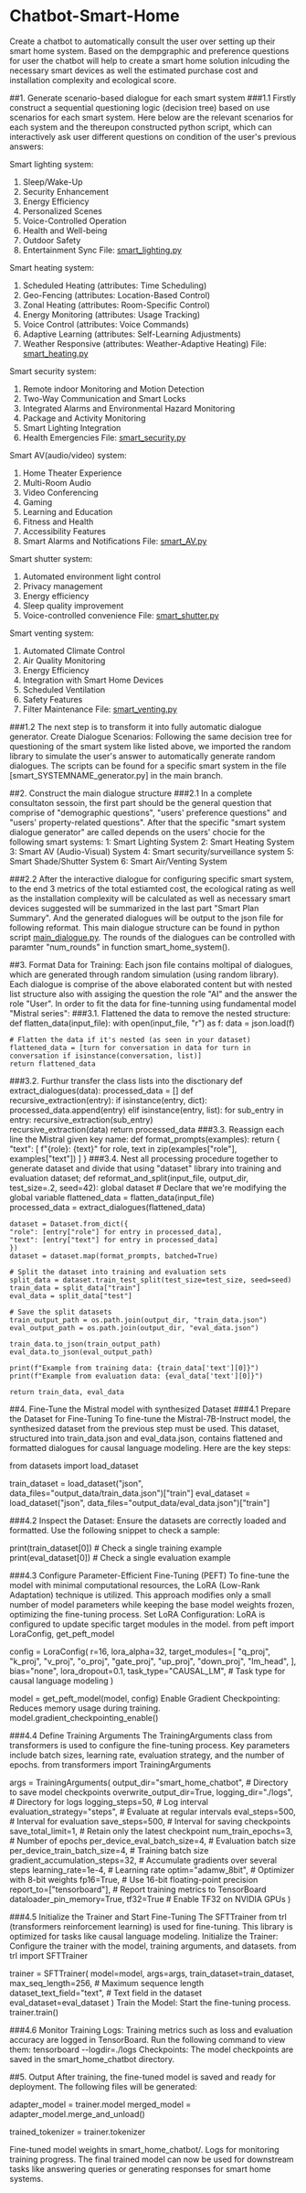 # Chatbot-Smart-Home
Create a chatbot to automatically consult the user over setting up their smart home system. Based on the dempgraphic and preference questions for user the chatbot will help to create a smart home solution inlcuding the necessary smart devices as well the estimated purchase cost and installation complexity and ecological score.

##1. Generate scenario-based dialogue for each smart system
###1.1 Firstly construct a sequential questioning logic (decision tree) based on use scenarios for each smart system.
Here below are the relevant scenarios for each system and the thereupon constructed python script, which can interactively ask user different questions on condition of the user's previous answers:

Smart lighting system:
1. Sleep/Wake-Up 
2. Security Enhancement
3. Energy Efficiency
4. Personalized Scenes
5. Voice-Controlled Operation
6. Health and Well-being
7. Outdoor Safety
8. Entertainment Sync
File: [smart_lighting.py](smart_lighting.py)

Smart heating system:
1. Scheduled Heating (attributes: Time Scheduling)
2. Geo-Fencing (attributes: Location-Based Control)
3. Zonal Heating (attributes: Room-Specific Control)
4. Energy Monitoring (attributes: Usage Tracking)
5. Voice Control (attributes: Voice Commands)
6. Adaptive Learning (attributes: Self-Learning Adjustments)
7. Weather Responsive (attributes: Weather-Adaptive Heating)
File: [smart_heating.py](smart_heating.py)

Smart security system:
1. Remote indoor Monitoring and Motion Detection
2. Two-Way Communication and Smart Locks
3. Integrated Alarms and Environmental Hazard Monitoring
4. Package and Activity Monitoring
5. Smart Lighting Integration
6. Health Emergencies
File: [smart_security.py](smart_security.py)

Smart AV(audio/video) system:
1. Home Theater Experience
2. Multi-Room Audio
3. Video Conferencing
4. Gaming
5. Learning and Education
6. Fitness and Health
7. Accessibility Features
8. Smart Alarms and Notifications
File: [smart_AV.py](smart_AV.py)

Smart shutter system:
1. Automated environment light control
2. Privacy management
3. Energy efficiency
4. Sleep quality improvement
5. Voice-controlled convenience
File: [smart_shutter.py](smart_shutter.py)

Smart venting system:
1. Automated Climate Control
2. Air Quality Monitoring
3. Energy Efficiency
4. Integration with Smart Home Devices
5. Scheduled Ventilation
6. Safety Features
7. Filter Maintenance
File: [smart_venting.py](smart_venting.py)

###1.2 The next step is to transform it into fully automatic dialogue generator. 
Create Dialogue Scenarios: Following the same decision tree for questioning of the smart system like listed above, 
we imported the random library to simulate the user's answer to automatically generate random dialogues.
The scripts can be found for a specific smart system in the file [smart_SYSTEMNAME_generator.py] in the main branch.

##2. Construct the main dialogue structure
###2.1 In a complete consultaton sessoin, the first part should be the general question that comprise of "demographic questions", "users' preference questions" and "users' property-related questions".
After that the specific "smart system dialogue generator" are called depends on the users' chocie for the following smart systems:
1: Smart Lighting System
2: Smart Heating System
3: Smart AV (Audio-Visual) System
4: Smart security/surveillance system
5: Smart Shade/Shutter System
6: Smart Air/Venting System

###2.2 After the interactive dialogue for configuring specific smart system, to the end 3 metrics of the total estiamted cost, the ecological rating as well as the installation complexity will be calculated as well as necessary smart devices suggested will be summarized in the last part "Smart Plan Summary".
And the generated dialogues will be output to the json file for following reformat.
This main dialogue structure can be found in python script [main_dialogue.py](main_dialogue.py). The rounds of the dialogues can be controlled with paramter "num_rounds" in function smart_home_system().


##3. Format Data for Training: Each json file contains moltipal of dialogues, which are generated through random simulation (using random library). Each dialogue is comprise of the above elaborated content but with nested list structure also with assiging the question the role "AI" and the answer the role "User".
In order to fit the data for fine-tunning using fundamental model "Mistral series":
###3.1. Flattened the data to remove the nested structure:
   def flatten_data(input_file):
    with open(input_file, "r") as f:
        data = json.load(f)

    # Flatten the data if it's nested (as seen in your dataset)
    flattened_data = [turn for conversation in data for turn in conversation if isinstance(conversation, list)]
    return flattened_data
###3.2. Furthur transfer the class lists into the disctionary
   def extract_dialogues(data):
    processed_data = []
    def recursive_extraction(entry):
        if isinstance(entry, dict):
            processed_data.append(entry) 
        elif isinstance(entry, list):
            for sub_entry in entry:
                recursive_extraction(sub_entry)   
    recursive_extraction(data)
    return processed_data
###3.3. Reassign each line the Mistral given key name:
   def format_prompts(examples):
    return {
        "text": [
            f"{role}: {text}" for role, text in zip(examples["role"], examples["text"])
        ]
    } 
###3.4. Nest all processing procedure together to generate dataset and divide that using "dataset" library into training and evaluation dataset;
   def reformat_and_split(input_file, output_dir, test_size=.2, seed=42): 
    global dataset  # Declare that we're modifying the global variable
    flattened_data = flatten_data(input_file)   
    processed_data = extract_dialogues(flattened_data)
    
    dataset = Dataset.from_dict({
    "role": [entry["role"] for entry in processed_data],
    "text": [entry["text"] for entry in processed_data]
    })
    dataset = dataset.map(format_prompts, batched=True)

    # Split the dataset into training and evaluation sets
    split_data = dataset.train_test_split(test_size=test_size, seed=seed)
    train_data = split_data["train"]
    eval_data = split_data["test"]

    # Save the split datasets
    train_output_path = os.path.join(output_dir, "train_data.json")
    eval_output_path = os.path.join(output_dir, "eval_data.json")
    
    train_data.to_json(train_output_path)
    eval_data.to_json(eval_output_path)
  
    print(f"Example from training data: {train_data['text'][0]}")
    print(f"Example from evaluation data: {eval_data['text'][0]}")
    
    return train_data, eval_data



##4. Fine-Tune the Mistral model with synthesized Dataset
###4.1 Prepare the Dataset for Fine-Tuning
To fine-tune the Mistral-7B-Instruct model, the synthesized dataset from the previous step must be used. This dataset, structured into train_data.json and eval_data.json, contains flattened and formatted dialogues for causal language modeling.
Here are the key steps:

from datasets import load_dataset

train_dataset = load_dataset("json", data_files="output_data/train_data.json")["train"]
eval_dataset = load_dataset("json", data_files="output_data/eval_data.json")["train"]

###4.2 Inspect the Dataset:
Ensure the datasets are correctly loaded and formatted. Use the following snippet to check a sample:

print(train_dataset[0])  # Check a single training example
print(eval_dataset[0])   # Check a single evaluation example

###4.3 Configure Parameter-Efficient Fine-Tuning (PEFT)
To fine-tune the model with minimal computational resources, the LoRA (Low-Rank Adaptation) technique is utilized. This approach modifies only a small number of model parameters while keeping the base model weights frozen, optimizing the fine-tuning process.
Set LoRA Configuration:
LoRA is configured to update specific target modules in the model.
from peft import LoraConfig, get_peft_model

config = LoraConfig(
    r=16,
    lora_alpha=32,
    target_modules=[
        "q_proj", "k_proj", "v_proj", "o_proj",
        "gate_proj", "up_proj", "down_proj", "lm_head",
    ],
    bias="none",
    lora_dropout=0.1,
    task_type="CAUSAL_LM",  # Task type for causal language modeling
)

model = get_peft_model(model, config)
Enable Gradient Checkpointing:
Reduces memory usage during training.
model.gradient_checkpointing_enable()

###4.4 Define Training Arguments
The TrainingArguments class from transformers is used to configure the fine-tuning process. Key parameters include batch sizes, learning rate, evaluation strategy, and the number of epochs.
from transformers import TrainingArguments

args = TrainingArguments(
    output_dir="smart_home_chatbot",  # Directory to save model checkpoints
    overwrite_output_dir=True,
    logging_dir="./logs",             # Directory for logs
    logging_steps=50,                 # Log interval
    evaluation_strategy="steps",      # Evaluate at regular intervals
    eval_steps=500,                   # Interval for evaluation
    save_steps=500,                   # Interval for saving checkpoints
    save_total_limit=1,               # Retain only the latest checkpoint
    num_train_epochs=3,               # Number of epochs
    per_device_eval_batch_size=4,     # Evaluation batch size
    per_device_train_batch_size=4,    # Training batch size
    gradient_accumulation_steps=32,   # Accumulate gradients over several steps
    learning_rate=1e-4,               # Learning rate
    optim="adamw_8bit",               # Optimizer with 8-bit weights
    fp16=True,                        # Use 16-bit floating-point precision
    report_to=["tensorboard"],        # Report training metrics to TensorBoard
    dataloader_pin_memory=True,
    tf32=True                         # Enable TF32 on NVIDIA GPUs
)

###4.5 Initialize the Trainer and Start Fine-Tuning
The SFTTrainer from trl (transformers reinforcement learning) is used for fine-tuning. This library is optimized for tasks like causal language modeling.
Initialize the Trainer:
Configure the trainer with the model, training arguments, and datasets.
from trl import SFTTrainer

trainer = SFTTrainer(
    model=model,
    args=args,
    train_dataset=train_dataset,
    max_seq_length=256,          # Maximum sequence length
    dataset_text_field="text",   # Text field in the dataset
    eval_dataset=eval_dataset
)
Train the Model:
Start the fine-tuning process.
trainer.train()

###4.6 Monitor Training
Logs: Training metrics such as loss and evaluation accuracy are logged in TensorBoard. Run the following command to view them:
tensorboard --logdir=./logs
Checkpoints: The model checkpoints are saved in the smart_home_chatbot directory.

##5. Output
After training, the fine-tuned model is saved and ready for deployment. The following files will be generated:

adapter_model = trainer.model
merged_model = adapter_model.merge_and_unload()

trained_tokenizer = trainer.tokenizer

Fine-tuned model weights in smart_home_chatbot/.
Logs for monitoring training progress.
The final trained model can now be used for downstream tasks like answering queries or generating responses for smart home systems.


